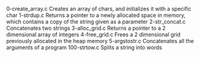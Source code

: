0-create_array.c	Creates an array of chars, and initializes it with a specific char
1-strdup.c	        Returns a pointer to a newly allocated space in memory, which contains a copy of the string given as a parameter
2-str_concat.c	        Concatenates two strings
3-alloc_grid.c	        Returns a pointer to a 2 dimensional array of integers
4-free_grid.c	        Frees a 2 dimensional grid previously allocated in the heap memory
5-argstostr.c	        Concatenates all the arguments of a program
100-strtow.c	        Splits a string into words

